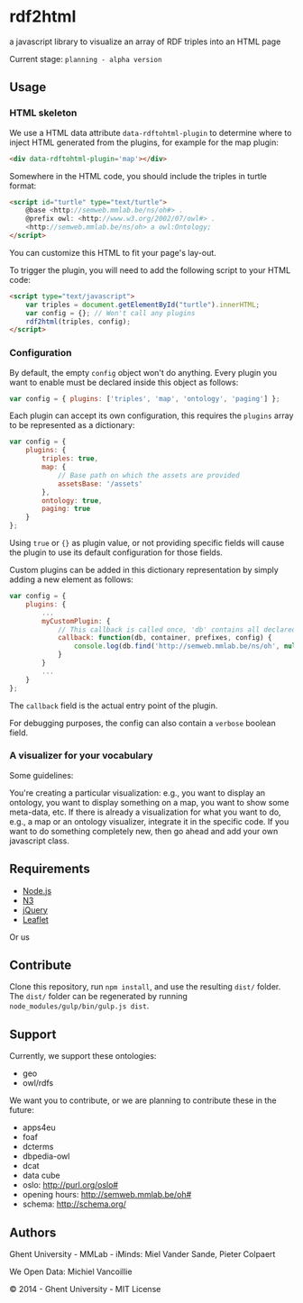 rdf2html
========

a javascript library to visualize an array of RDF triples into an HTML page

Current stage: `planning - alpha version`

## Usage

### HTML skeleton ###

We use a HTML data attribute `data-rdftohtml-plugin` to determine where to inject HTML generated from the plugins, for example for the map plugin:

```html
<div data-rdftohtml-plugin='map'></div>
```

Somewhere in the HTML code, you should include the triples in turtle format:

```html
<script id="turtle" type="text/turtle">
    @base <http://semweb.mmlab.be/ns/oh#> .
    @prefix owl: <http://www.w3.org/2002/07/owl#> .
    <http://semweb.mmlab.be/ns/oh> a owl:Ontology;
</script>
```

You can customize this HTML to fit your page's lay-out.

To trigger the plugin, you will need to add the following script to your HTML code:

```html
<script type="text/javascript">
    var triples = document.getElementById("turtle").innerHTML;
    var config = {}; // Won't call any plugins
    rdf2html(triples, config);
</script>
```

### Configuration ###

By default, the empty `config` object won't do anything.
Every plugin you want to enable must be declared inside this object as follows:

```javascript
var config = { plugins: ['triples', 'map', 'ontology', 'paging'] };
```

Each plugin can accept its own configuration, this requires the `plugins` array to be represented as a dictionary:

```javascript
var config = {
    plugins: {
        triples: true,
        map: {
            // Base path on which the assets are provided
            assetsBase: '/assets'
        },
        ontology: true,
        paging: true
    }
};
```

Using `true` or `{}` as plugin value, or not providing specific fields will cause the plugin to use its default configuration for those fields. 

Custom plugins can be added in this dictionary representation by simply adding a new element as follows:

```javascript
var config = {
    plugins: {
        ...
        myCustomPlugin: {
            // This callback is called once, 'db' contains all declared triples.
            callback: function(db, container, prefixes, config) {
                console.log(db.find('http://semweb.mmlab.be/ns/oh', null, null));
            }
        }
        ...
    }
};
```

The `callback` field is the actual entry point of the plugin.

For debugging purposes, the config can also contain a `verbose` boolean field.

### A visualizer for your vocabulary ###

Some guidelines:

You're creating a particular visualization: e.g., you want to display an ontology, you want to display something on a map, you want to show some meta-data, etc. If there is already a visualization for what you want to do, e.g., a map or an ontology visualizer, integrate it in the specific code. If you want to do something completely new, then go ahead and add your own javascript class.

## Requirements

 * [Node.js](http://nodejs.org/)
 * [N3](https://www.npmjs.org/package/n3)
 * [jQuery](https://www.npmjs.org/package/jquery)
 * [Leaflet](https://www.npmjs.org/package/leaflet)

 Or us

## Contribute

Clone this repository, run `npm install`, and use the resulting `dist/` folder.
The `dist/` folder can be regenerated by running `node_modules/gulp/bin/gulp.js dist`.

## Support

Currently, we support these ontologies:

 * geo
 * owl/rdfs

We want you to contribute, or we are planning to contribute these in the future:

 * apps4eu
 * foaf
 * dcterms
 * dbpedia-owl
 * dcat
 * data cube
 * oslo: http://purl.org/oslo#
 * opening hours: http://semweb.mmlab.be/oh#
 * schema: http://schema.org/

## Authors ##

Ghent University - MMLab - iMinds: Miel Vander Sande, Pieter Colpaert

We Open Data: Michiel Vancoillie


© 2014 - Ghent University - MIT License
